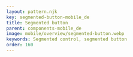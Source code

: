 ```yaml
---
layout: pattern.njk
key: segmented-button-mobile_de
title: Segmented button
parent: components-mobile_de
image: mobile/overview/segmented-button.webp
keywords: Segmented control, segmented button
order: 160
---
```


